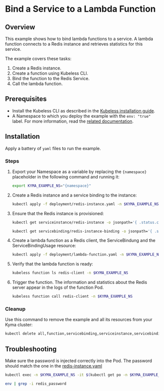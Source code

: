 # Bind a Service to a Lambda Function

## Overview

This example shows how to bind lambda functions to a service.
A lambda function connects to a Redis instance and retrieves statistics for this service.

The example covers these tasks:

1. Create a Redis instance.
2. Create a function using Kubeless CLI.
3. Bind the function to the Redis Service.
4. Call the lambda function.

## Prerequisites

- Install the Kubeless CLI as described in the [Kubeless installation guide](https://kubeless.io/docs/quick-start/).
- A Namespace to which you deploy the example with the `env: "true"` label. For more information, read the [related documentation](https://github.com/kyma-project/kyma/blob/master/docs/kyma/docs/011-details-namespaces.md).

## Installation

Apply a battery of `yaml` files to run the example.

### Steps

1. Export your Namespace as a variable by replacing the `{namespace}` placeholder in the following command and running it:
    ```bash
    export KYMA_EXAMPLE_NS="{namespace}"
    ```

2. Create a Redis instance and a service binding to the instance:
    ```bash
    kubectl apply -f deployment/redis-instance.yaml -n $KYMA_EXAMPLE_NS
    ```

3. Ensure that the Redis instance is provisioned:
    ```bash
    kubectl get serviceinstance/redis-instance -o jsonpath='{ .status.conditions[0].reason }' -n $KYMA_EXAMPLE_NS

    kubectl get servicebinding/redis-instance-binding -o jsonpath='{ .status.conditions[0].reason }' -n $KYMA_EXAMPLE_NS
    ```

4. Create a lambda function as a Redis client, the ServiceBindung and the ServiceBindingUsage resource:
    ```bash
    kubectl apply -f deployment/lambda-function.yaml -n $KYMA_EXAMPLE_NS
    ```

5. Verify that the lambda function is ready:
    ```bash
    kubeless function ls redis-client -n $KYMA_EXAMPLE_NS
    ```

6. Trigger the function.
    The information and statistics about the Redis server appear in the logs of the function Pod.
    ```bash
    kubeless function call redis-client -n $KYMA_EXAMPLE_NS
    ```

### Cleanup

Use this command to remove the example and all its resources from your Kyma cluster:

```bash
kubectl delete all,function,servicebinding,serviceinstance,servicebindingusage -l example=service-binding -n $KYMA_EXAMPLE_NS
```

## Troubleshooting

Make sure the password is injected correctly into the Pod. The password should match the one in the [redis-instance.yaml](./deployment/redis-instance.yaml)

```bash
kubectl exec -n $KYMA_EXAMPLE_NS -it $(kubectl get po -n $KYMA_EXAMPLE_NS -l example=service-binding --no-headers | awk '{print $1}') bash

env | grep -i redis_password
```

